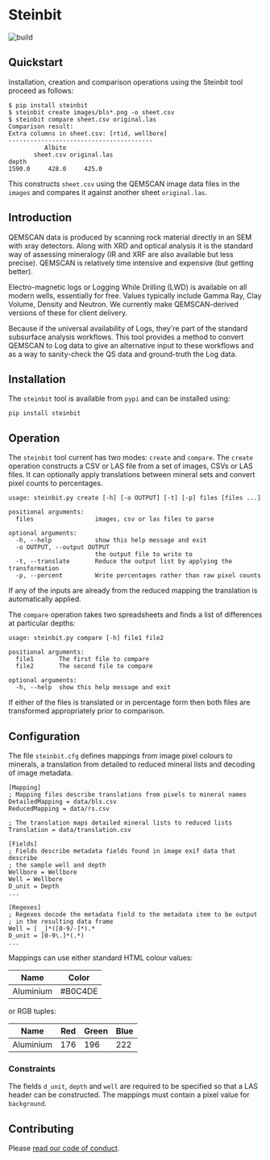 # Steinbit

![build](https://github.com/rocktype/steinbit/actions/workflows/build.yaml/badge.svg)

## Quickstart

Installation, creation and comparison operations using the Steinbit tool
proceed as follows:

```
$ pip install steinbit
$ steinbit create images/bls*.png -o sheet.csv
$ steinbit compare sheet.csv original.las
Comparison result:
Extra columns in sheet.csv: [rtid, wellbore]
----------------------------------------
          Albite
       sheet.csv original.las
depth
1590.0     428.0     425.0
```

This constructs `sheet.csv` using the QEMSCAN image data files in the `images`
and compares it against another sheet `original.las`.

## Introduction

QEMSCAN data is produced by scanning rock material directly in an SEM with xray
detectors. Along with XRD and optical analysis it is the standard way of
assessing mineralogy (IR and XRF are also available but less precise). QEMSCAN
is relatively time intensive and expensive (but getting better).

Electro-magnetic logs or Logging While Drilling (LWD) is available on all
modern wells, essentially for free. Values typically include Gamma Ray, Clay
Volume, Density and Neutron. We currently make QEMSCAN-derived versions of
these for client delivery.

Because if the universal availability of Logs, they're part of the standard
subsurface analysis workflows. This tool provides a method to convert QEMSCAN
to Log data to give an alternative input to these workflows and as a way to
sanity-check the QS data and ground-truth the Log data.

## Installation

The `steinbit` tool is available from `pypi` and can be installed using:

`pip install steinbit`

## Operation

The `steinbit` tool current has two modes: `create` and `compare`. The `create`
operation constructs a CSV or LAS file from a set of images, CSVs or LAS files.
It can optionally apply translations between mineral sets and convert pixel
counts to percentages.

```
usage: steinbit.py create [-h] [-o OUTPUT] [-t] [-p] files [files ...]

positional arguments:
  files                 images, csv or las files to parse

optional arguments:
  -h, --help            show this help message and exit
  -o OUTPUT, --output OUTPUT
                        the output file to write to
  -t, --translate       Reduce the output list by applying the transformation
  -p, --percent         Write percentages rather than raw pixel counts
```

If any of the inputs are already from the reduced mapping the translation is
automatically applied.

The `compare` operation takes two spreadsheets and finds a list of differences
at particular depths:

```
usage: steinbit.py compare [-h] file1 file2

positional arguments:
  file1       The first file to compare
  file2       The second file to compare

optional arguments:
  -h, --help  show this help message and exit
```

If either of the files is translated or in percentage form then both files are
transformed appropriately prior to comparison.

## Configuration

The file `steinbit.cfg` defines mappings from image pixel colours to minerals,
a translation from detailed to reduced mineral lists and decoding of image metadata.

```
[Mapping]
; Mapping files describe translations from pixels to mineral names
DetailedMapping = data/bls.csv
ReducedMapping = data/rs.csv

; The translation maps detailed mineral lists to reduced lists
Translation = data/translation.csv

[Fields]
; Fields describe metadata fields found in image exif data that describe
; the sample well and depth
Wellbore = Wellbore
Well = Wellbore
D_unit = Depth
...

[Regexes]
; Regexes decode the metadata field to the metadata item to be output
; in the resulting data frame
Well = [ _]*([0-9/-]*).*
D_unit = [0-9\.]*(.*)
...
```

Mappings can use either standard HTML colour values:

| Name      | Color   |
| --------- | ------- |
| Aluminium | #B0C4DE |

or RGB tuples:

| Name      | Red | Green | Blue |
| --------- | --- | ----- | ---- |
| Aluminium | 176 |  196  |  222 |

### Constraints

The fields `d_unit`, `depth` and `well` are required to be specified so that
a LAS header can be constructed. The mappings must contain a pixel value for
`background`.

## Contributing

Please [read our code of conduct](../../../rocktype/blob/master/v2021.01.md).
